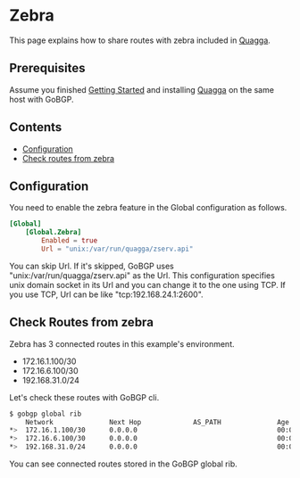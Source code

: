 # Zebra

This page explains how to share routes with zebra included in [Quagga](http://www.nongnu.org/quagga/).

## Prerequisites

Assume you finished [Getting Started](https://github.com/osrg/gobgp/blob/master/docs/sources/getting-started.md) and installing [Quagga](http://www.nongnu.org/quagga/) on the same host with GoBGP.

## Contents
- [Configuration](#section0)
- [Check routes from zebra](#section1)

## <a name="section0"> Configuration
You need to enable the zebra feature in the Global configuration as follows.

```toml
[Global]
    [Global.Zebra]
        Enabled = true
        Url = "unix:/var/run/quagga/zserv.api"

```

You can skip Url. If it's skipped, GoBGP uses "unix:/var/run/quagga/zserv.api" as the Url.
This configuration specifies unix domain socket in its Url and you can change it to the one using TCP.
If you use TCP, Url can be like "tcp:192.168.24.1:2600".


## <a name="section1">Check Routes from zebra

Zebra has 3 connected routes in this example's environment.
 - 172.16.1.100/30
 - 172.16.6.100/30
 - 192.168.31.0/24

Let's check these routes with GoBGP cli.

```bash
$ gobgp global rib
    Network              Next Hop             AS_PATH              Age        Attrs
*>  172.16.1.100/30      0.0.0.0                                   00:00:02   [{Origin: i} {Med: 1}]
*>  172.16.6.100/30      0.0.0.0                                   00:00:02   [{Origin: i} {Med: 1}]
*>  192.168.31.0/24      0.0.0.0                                   00:00:02   [{Origin: i} {Med: 1}]
```

You can see connected routes stored in the GoBGP global rib.

